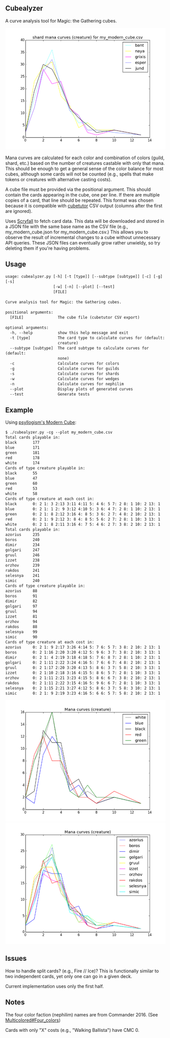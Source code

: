 ## Cubealyzer

A curve analysis tool for Magic: the Gathering cubes.

![Shard curves example](images/shard_curves_example.png)

Mana curves are calculated for each color and combination of colors (guild,
shard, etc.) based on the number of creatures castable with only that mana.
This should be enough to get a general sense of the color balance for most
cubes, although some cards will not be counted (e.g., spells that make tokens
or creatures with alternative casting costs).

A cube file must be provided via the positional argument. This
should contain the cards appearing in the cube, one per line. If there are
multiple copies of a card, that line should be repeated. This format was chosen
because it is compatible with [cubetutor](https://www.cubetutor.com/) CSV
output (columns after the first are ignored).

Uses [Scryfall](https://scryfall.com/docs/api/) to fetch card data. This data
will be downloaded and stored in a JSON file with the same base name as the CSV
file (e.g., my_modern_cube.json for my_modern_cube.csv.) This allows you to
observe the result of incremental changes to a cube without unnecessary API
queries. These JSON files can eventually grow rather unwieldy, so try deleting
them if you're having problems.

## Usage
```
usage: cubealyzer.py [-h] [-t [type]] [--subtype [subtype]] [-c] [-g] [-s]
                     [-w] [-n] [--plot] [--test]
                     [FILE]

Curve analysis tool for Magic: the Gathering cubes.

positional arguments:
  [FILE]               The cube file (cubetutor CSV export)

optional arguments:
  -h, --help           show this help message and exit
  -t [type]            The card type to calculate curves for (default:
                       creature)
  --subtype [subtype]  The card subtype to calculate curves for (default:
                       none)
  -c                   Calculate curves for colors
  -g                   Calculate curves for guilds
  -s                   Calculate curves for shards
  -w                   Calculate curves for wedges
  -n                   Calculate curves for nephilim
  --plot               Display plots of generated curves
  --test               Generate tests
```

## Example

Using [psyllogism's Modern Cube](http://www.cubetutor.com/viewcube/75206):

```
$ ./cubealyzer.py -cg --plot my_modern_cube.csv
Total cards playable in:
black       177
blue        171
green       181
red         178
white       174
Cards of type creature playable in:
black       55
blue        47
green       60
red         53
white       58
Cards of type creature at each cost in:
black       0: 2 1: 3 2:13 3:11 4:11 5: 4 6: 5 7: 2 8: 1 10: 2 13: 1
blue        0: 2 1: 1 2: 9 3:12 4:10 5: 3 6: 4 7: 2 8: 1 10: 2 13: 1
green       0: 2 1: 8 2:12 3:16 4: 8 5: 3 6: 2 7: 4 8: 2 10: 2 13: 1
red         0: 2 1: 9 2:12 3: 8 4: 8 5: 5 6: 2 7: 2 8: 1 10: 3 13: 1
white       0: 2 1: 8 2:11 3:16 4: 7 5: 4 6: 2 7: 3 8: 2 10: 2 13: 1
Total cards playable in:
azorius     235
boros       240
dimir       234
golgari     247
gruul       246
izzet       238
orzhov      239
rakdos      241
selesnya    241
simic       240
Cards of type creature playable in:
azorius     88
boros       91
dimir       82
golgari     97
gruul       94
izzet       81
orzhov      94
rakdos      88
selesnya    99
simic       90
Cards of type creature at each cost in:
azorius     0: 2 1: 9 2:17 3:26 4:14 5: 7 6: 5 7: 3 8: 2 10: 2 13: 1
boros       0: 2 1:16 2:20 3:20 4:12 5: 9 6: 3 7: 3 8: 2 10: 3 13: 1
dimir       0: 2 1: 4 2:19 3:18 4:18 5: 7 6: 8 7: 2 8: 1 10: 2 13: 1
golgari     0: 2 1:11 2:22 3:24 4:16 5: 7 6: 6 7: 4 8: 2 10: 2 13: 1
gruul       0: 2 1:17 2:20 3:20 4:13 5: 8 6: 3 7: 5 8: 2 10: 3 13: 1
izzet       0: 2 1:10 2:18 3:16 4:15 5: 8 6: 5 7: 2 8: 1 10: 3 13: 1
orzhov      0: 2 1:11 2:21 3:23 4:15 5: 8 6: 6 7: 3 8: 2 10: 2 13: 1
rakdos      0: 2 1:11 2:22 3:15 4:16 5: 9 6: 6 7: 2 8: 1 10: 3 13: 1
selesnya    0: 2 1:15 2:21 3:27 4:12 5: 8 6: 3 7: 5 8: 3 10: 2 13: 1
simic       0: 2 1: 9 2:19 3:23 4:16 5: 6 6: 5 7: 5 8: 2 10: 2 13: 1
```

![Color curves example](images/color_curves_example.png)
![Guild curves example](images/guild_curves_example.png)

## Issues

How to handle split cards? (e.g., Fire // Ice)? This is functionally
similar to two independent cards, yet only one can go in a given deck.

Current implementation uses only the first half.

## Notes

The four color faction (nephilim) names are from Commander 2016. (See [Multicolored#Four_colors](https://mtg.gamepedia.com/index.php?title=Multicolored&oldid=279219#Four_colors))

Cards with only "X" costs (e.g., "Walking Ballista") have CMC 0.
